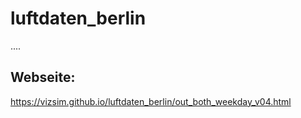 # luftdaten_berlin

....

## Webseite: 

https://vizsim.github.io/luftdaten_berlin/out_both_weekday_v04.html